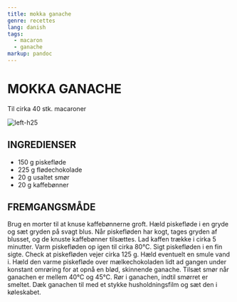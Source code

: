 ```yaml
---
title: mokka ganache
genre: recettes
lang: danish
tags:
  - macaron 
  - ganache
markup: pandoc
---
```


# MOKKA GANACHE

Til cirka 40 stk. macaroner

![](/home/fred/.repo/traductions/recettes/images/macaron_mokka.jpg "left-h25")

## INGREDIENSER

- 150 g piskefløde
- 225 g flødechokolade
- 20 g usaltet smør
- 20 g kaffebønner

## FREMGANGSMÅDE

Brug en morter til at knuse kaffebønnerne groft.
Hæld piskefløde i en gryde og sæt gryden på svagt blus.
Når piskefløden har kogt, tages gryden af blusset, og de knuste kaffebønner tilsættes.
Lad kaffen trække i cirka 5 minutter.
Varm piskefløden op igen til cirka 80°C.
Sigt piskefløden i en fin sigte.
Check at piskefløden vejer cirka 125 g.
Hæld eventuelt en smule vand i.
Hæld den varme piskefløde over mælkechokoladen lidt ad gangen under konstant omrøring for at opnå en blød, skinnende ganache.
Tilsæt smør når ganachen er mellem 40°C og 45°C.
Rør i ganachen, indtil smørret er smeltet.
Dæk ganachen til med et stykke husholdningsfilm og sæt den i køleskabet.


